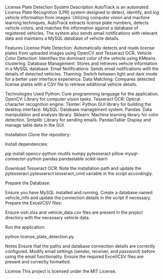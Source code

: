 License Plate Detection System
Description
AutoTrack is an automated License Plate Recognition (LPR) system designed to detect, identify, and log vehicle information from images. Utilizing computer vision and machine learning techniques, AutoTrack extracts license plate numbers, detects vehicle colors, and matches the information against a database of registered vehicles. The system also sends email notifications with relevant data and maintains a MySQL database of vehicle details.

Features
License Plate Detection: Automatically detects and reads license plates from uploaded images using OpenCV and Tesseract OCR.
Vehicle Color Detection: Identifies the dominant color of the vehicle using KMeans clustering.
Database Management: Stores and retrieves vehicle information in a MySQL database.
Email Notifications: Sends email notifications with the details of detected vehicles.
Theming: Switch between light and dark mode for a better user interface experience.
Data Matching: Compares detected license plates with a CSV file to retrieve additional vehicle details.


Technologies Used
Python: Core programming language for the application.
OpenCV: Library for computer vision tasks.
Tesseract OCR: Optical character recognition engine.
Tkinter: Python GUI library for building the desktop interface.
MySQL: Database management system.
Pandas: Data manipulation and analysis library.
Sklearn: Machine learning library for color detection.
Smtplib: Library for sending emails.
PandasTable: Display and manage table data in the GUI.


Installation
Clone the repository:

Install dependencies:

pip install opencv-python imutils numpy pytesseract pillow mysql-connector-python pandas pandastable scikit-learn

Download Tesseract OCR:
Note the installation path and update the pytesseract.pytesseract.tesseract_cmd variable in the script accordingly.

Prepare the Database:

Ensure you have MySQL installed and running.
Create a database named vehicle_info and update the connection details in the script if necessary.
Prepare the Excel/CSV files:

Ensure vish.xlsx and vehicle_data.csv files are present in the project directory with the necessary vehicle data.

Run the application:

python license_plate_detection.py

Notes
Ensure that the paths and database connection details are correctly configured.
Modify email settings (sender, receiver, and password) before using the email functionality.
Ensure the required Excel/CSV files are present and correctly formatted.

License
This project is licensed under the MIT License.